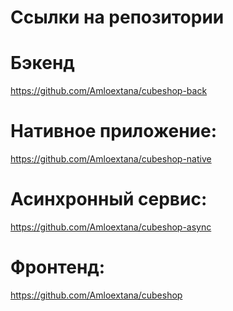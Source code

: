 # Ссылки на репозитории
# Бэкенд
https://github.com/Amloextana/cubeshop-back
# Нативное приложение:
https://github.com/Amloextana/cubeshop-native
# Асинхронный сервис:
https://github.com/Amloextana/cubeshop-async
# Фронтенд:
https://github.com/Amloextana/cubeshop
